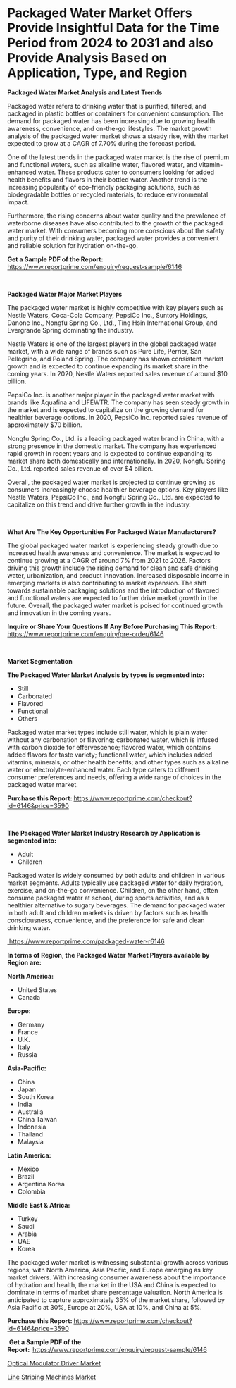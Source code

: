 <p><h1>Packaged Water Market Offers Provide Insightful Data for the Time Period from 2024 to 2031 and also Provide Analysis Based on Application, Type, and Region</h1></p><p><strong>Packaged Water Market Analysis and Latest Trends</strong></p>
<p><p>Packaged water refers to drinking water that is purified, filtered, and packaged in plastic bottles or containers for convenient consumption. The demand for packaged water has been increasing due to growing health awareness, convenience, and on-the-go lifestyles. The market growth analysis of the packaged water market shows a steady rise, with the market expected to grow at a CAGR of 7.70% during the forecast period.</p><p>One of the latest trends in the packaged water market is the rise of premium and functional waters, such as alkaline water, flavored water, and vitamin-enhanced water. These products cater to consumers looking for added health benefits and flavors in their bottled water. Another trend is the increasing popularity of eco-friendly packaging solutions, such as biodegradable bottles or recycled materials, to reduce environmental impact.</p><p>Furthermore, the rising concerns about water quality and the prevalence of waterborne diseases have also contributed to the growth of the packaged water market. With consumers becoming more conscious about the safety and purity of their drinking water, packaged water provides a convenient and reliable solution for hydration on-the-go.</p></p>
<p><strong>Get a Sample PDF of the Report:&nbsp;</strong> <a href="https://www.reportprime.com/enquiry/request-sample/6146">https://www.reportprime.com/enquiry/request-sample/6146</a></p>
<p>&nbsp;</p>
<p><strong>Packaged Water Major Market Players</strong></p>
<p><p>The packaged water market is highly competitive with key players such as Nestle Waters, Coca-Cola Company, PepsiCo Inc., Suntory Holdings, Danone Inc., Nongfu Spring Co., Ltd., Ting Hsin International Group, and Evergrande Spring dominating the industry. </p><p>Nestle Waters is one of the largest players in the global packaged water market, with a wide range of brands such as Pure Life, Perrier, San Pellegrino, and Poland Spring. The company has shown consistent market growth and is expected to continue expanding its market share in the coming years. In 2020, Nestle Waters reported sales revenue of around $10 billion.</p><p>PepsiCo Inc. is another major player in the packaged water market with brands like Aquafina and LIFEWTR. The company has seen steady growth in the market and is expected to capitalize on the growing demand for healthier beverage options. In 2020, PepsiCo Inc. reported sales revenue of approximately $70 billion.</p><p>Nongfu Spring Co., Ltd. is a leading packaged water brand in China, with a strong presence in the domestic market. The company has experienced rapid growth in recent years and is expected to continue expanding its market share both domestically and internationally. In 2020, Nongfu Spring Co., Ltd. reported sales revenue of over $4 billion.</p><p>Overall, the packaged water market is projected to continue growing as consumers increasingly choose healthier beverage options. Key players like Nestle Waters, PepsiCo Inc., and Nongfu Spring Co., Ltd. are expected to capitalize on this trend and drive further growth in the industry.</p></p>
<p>&nbsp;</p>
<p><strong>What Are The Key Opportunities For Packaged Water Manufacturers?</strong></p>
<p><p>The global packaged water market is experiencing steady growth due to increased health awareness and convenience. The market is expected to continue growing at a CAGR of around 7% from 2021 to 2026. Factors driving this growth include the rising demand for clean and safe drinking water, urbanization, and product innovation. Increased disposable income in emerging markets is also contributing to market expansion. The shift towards sustainable packaging solutions and the introduction of flavored and functional waters are expected to further drive market growth in the future. Overall, the packaged water market is poised for continued growth and innovation in the coming years.</p></p>
<p><strong>Inquire or Share Your Questions If Any Before Purchasing This Report:</strong> <a href="https://www.reportprime.com/enquiry/pre-order/6146">https://www.reportprime.com/enquiry/pre-order/6146</a></p>
<p>&nbsp;</p>
<p><strong>Market Segmentation</strong></p>
<p><strong>The Packaged Water Market Analysis by types is segmented into:</strong></p>
<p><ul><li>Still</li><li>Carbonated</li><li>Flavored</li><li>Functional</li><li>Others</li></ul></p>
<p><p>Packaged water market types include still water, which is plain water without any carbonation or flavoring; carbonated water, which is infused with carbon dioxide for effervescence; flavored water, which contains added flavors for taste variety; functional water, which includes added vitamins, minerals, or other health benefits; and other types such as alkaline water or electrolyte-enhanced water. Each type caters to different consumer preferences and needs, offering a wide range of choices in the packaged water market.</p></p>
<p><strong>Purchase this Report:&nbsp;</strong><a href="https://www.reportprime.com/checkout?id=6146&price=3590">https://www.reportprime.com/checkout?id=6146&price=3590</a></p>
<p>&nbsp;</p>
<p><strong>The Packaged Water Market Industry Research by Application is segmented into:</strong></p>
<p><ul><li>Adult</li><li>Children</li></ul></p>
<p><p>Packaged water is widely consumed by both adults and children in various market segments. Adults typically use packaged water for daily hydration, exercise, and on-the-go convenience. Children, on the other hand, often consume packaged water at school, during sports activities, and as a healthier alternative to sugary beverages. The demand for packaged water in both adult and children markets is driven by factors such as health consciousness, convenience, and the preference for safe and clean drinking water.</p></p>
<p><a href="https://www.reportprime.com/packaged-water-r6146">&nbsp;https://www.reportprime.com/packaged-water-r6146</a></p>
<p><strong>In terms of Region, the Packaged Water Market Players available by Region are:</strong></p>
<p>
    <p> <strong> North America: </strong>
        <ul>
            <li>United States</li>
            <li>Canada</li>
        </ul>
        </p> 
    <p> <strong> Europe: </strong>
        <ul>
            <li>Germany</li>
            <li>France</li>
            <li>U.K.</li>
            <li>Italy</li>
            <li>Russia</li>
        </ul>
        </p> 
    <p> <strong> Asia-Pacific: </strong>
        <ul>
            <li>China</li>
            <li>Japan</li>
            <li>South Korea</li>
            <li>India</li>
            <li>Australia</li>
            <li>China Taiwan</li>
            <li>Indonesia</li>
            <li>Thailand</li>
            <li>Malaysia</li>
        </ul>
        </p> 
    <p> <strong> Latin America: </strong>
        <ul>
            <li>Mexico</li>
            <li>Brazil</li>
            <li>Argentina Korea</li>
            <li>Colombia</li>
        </ul>
        </p> 
    <p> <strong> Middle East & Africa: </strong>
        <ul>
            <li>Turkey</li>
            <li>Saudi</li>
            <li>Arabia</li>
            <li>UAE</li>
            <li>Korea</li>
        </ul>
    </p>
    </p>
<p><p>The packaged water market is witnessing substantial growth across various regions, with North America, Asia Pacific, and Europe emerging as key market drivers. With increasing consumer awareness about the importance of hydration and health, the market in the USA and China is expected to dominate in terms of market share percentage valuation. North America is anticipated to capture approximately 35% of the market share, followed by Asia Pacific at 30%, Europe at 20%, USA at 10%, and China at 5%.</p></p>
<p><strong>Purchase this Report: </strong><a href="https://www.reportprime.com/checkout?id=6146&price=3590">https://www.reportprime.com/checkout?id=6146&price=3590</a></p>
<p>&nbsp;<strong>Get a Sample PDF of the Report:&nbsp;&nbsp;</strong><a href="https://www.reportprime.com/enquiry/request-sample/6146">https://www.reportprime.com/enquiry/request-sample/6146</a></p>
<p><strong></strong></p>
<p><p><a href="https://www.linkedin.com/pulse/optical-modulator-driver-market-global-regional-analysis-pka2f?trackingId=jw8I4GpIQFuXpQfpvdFb7A%3D%3D">Optical Modulator Driver Market</a></p><p><a href="https://www.linkedin.com/pulse/global-line-striping-machines-industry-research-report-jcgce?trackingId=8ZiTe709RAa5zOu7QThQEA%3D%3D">Line Striping Machines Market</a></p></p>